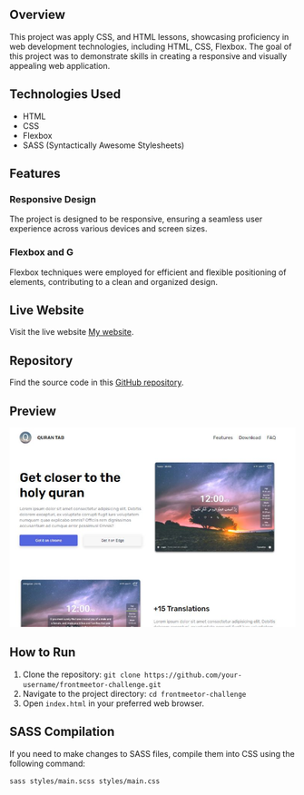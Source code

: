 ## Overview
This project was apply CSS, and HTML lessons, showcasing proficiency in web development technologies, including HTML, CSS, Flexbox. The goal of this project was to demonstrate skills in creating a responsive and visually appealing web application.

## Technologies Used
- HTML
- CSS
- Flexbox
- SASS (Syntactically Awesome Stylesheets)

## Features
### Responsive Design
The project is designed to be responsive, ensuring a seamless user experience across various devices and screen sizes.

### Flexbox and G
Flexbox  techniques were employed for efficient and flexible positioning of elements, contributing to a clean and organized design.

## Live Website
Visit the live website [My website](https://mahmoudwafdy.github.io/Quran-Tab/).

## Repository
Find the source code in this [GitHub repository](https://github.com/MahmoudWafdy/Quran-Tab).

## Preview
![website photo](./images/Capture1.JPG)

## How to Run
1. Clone the repository: `git clone https://github.com/your-username/frontmeetor-challenge.git`
2. Navigate to the project directory: `cd frontmeetor-challenge`
3. Open `index.html` in your preferred web browser.

## SASS Compilation
If you need to make changes to SASS files, compile them into CSS using the following command:
```bash
sass styles/main.scss styles/main.css
